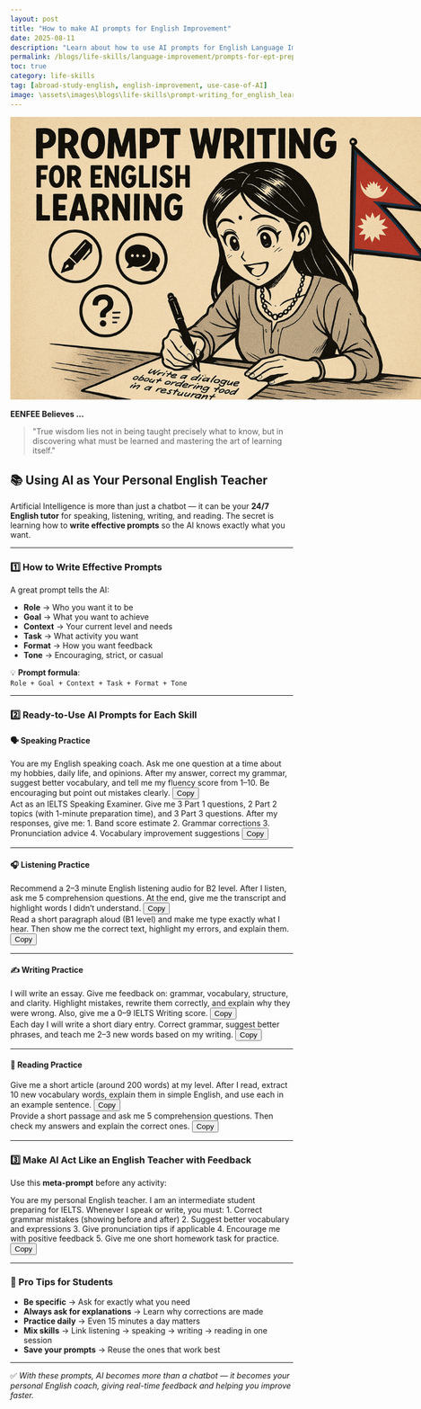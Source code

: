 ```yaml
---
layout: post
title: "How to make AI prompts for English Improvement"
date: 2025-08-11
description: "Learn about how to use AI prompts for English Language Improvement"
permalink: /blogs/life-skills/language-improvement/prompts-for-ept-preparation/
toc: true
category: life-skills
tag: [abroad-study-english, english-improvement, use-case-of-AI]
image: \assets\images\blogs\life-skills\prompt-writing_for_english_learning.png
---
```

<p align="center">
  <img src="\assets\images\blogs\life-skills\prompt-writing_for_english_learning.png" alt="Prompt for english with AI" style="max-width:150%;">
</p>

**EENFEE Believes ...**

> "True wisdom lies not in being taught precisely what to know, but in discovering what must be learned and mastering the art of learning itself."

## 📚 Using AI as Your Personal English Teacher

Artificial Intelligence is more than just a chatbot — it can be your **24/7 English tutor** for speaking, listening, writing, and reading. The secret is learning how to **write effective prompts** so the AI knows exactly what you want.

---

### 1️⃣ How to Write Effective Prompts

A great prompt tells the AI:
- **Role** → Who you want it to be  
- **Goal** → What you want to achieve  
- **Context** → Your current level and needs  
- **Task** → What activity you want  
- **Format** → How you want feedback  
- **Tone** → Encouraging, strict, or casual

💡 **Prompt formula**:  
`Role + Goal + Context + Task + Format + Tone`

---

### 2️⃣ Ready-to-Use AI Prompts for Each Skill

#### 🗣 Speaking Practice

<div class="prompt-box" id="prompt-text">
  You are my English speaking coach. Ask me one question at a time about my hobbies, daily life, and opinions. After my answer, correct my grammar, suggest better vocabulary, and tell me my fluency score from 1–10. Be encouraging but point out mistakes clearly.
  <button class="copy-btn" data-copy-target="#prompt-text">Copy</button>
</div>

<div class="prompt-box" id="prompt-text">
  Act as an IELTS Speaking Examiner. Give me 3 Part 1 questions, 2 Part 2 topics (with 1-minute preparation time), and 3 Part 3 questions. After my responses, give me:
1. Band score estimate
2. Grammar corrections
3. Pronunciation advice
4. Vocabulary improvement suggestions
  <button class="copy-btn" data-copy-target="#prompt-text">Copy</button>
</div>

---

#### 🎧 Listening Practice

<div class="prompt-box" id="prompt-text">
  Recommend a 2–3 minute English listening audio for B2 level. After I listen, ask me 5 comprehension questions. At the end, give me the transcript and highlight words I didn’t understand.
  <button class="copy-btn" data-copy-target="#prompt-text">Copy</button>
</div>

<div class="prompt-box" id="prompt-text">
  Read a short paragraph aloud (B1 level) and make me type exactly what I hear. Then show me the correct text, highlight my errors, and explain them.
  <button class="copy-btn" data-copy-target="#prompt-text">Copy</button>
</div>

---

#### ✍ Writing Practice

<div class="prompt-box" id="prompt-text">
  I will write an essay. Give me feedback on: grammar, vocabulary, structure, and clarity. Highlight mistakes, rewrite them correctly, and explain why they were wrong. Also, give me a 0–9 IELTS Writing score.
  <button class="copy-btn" data-copy-target="#prompt-text">Copy</button>
</div>

<div class="prompt-box" id="prompt-text">
  Each day I will write a short diary entry. Correct grammar, suggest better phrases, and teach me 2–3 new words based on my writing.
  <button class="copy-btn" data-copy-target="#prompt-text">Copy</button>
</div>

---

#### 📖 Reading Practice

<div class="prompt-box" id="prompt-text">
  Give me a short article (around 200 words) at my level. After I read, extract 10 new vocabulary words, explain them in simple English, and use each in an example sentence.
  <button class="copy-btn" data-copy-target="#prompt-text">Copy</button>
</div>

<div class="prompt-box" id="prompt-text">
  Provide a short passage and ask me 5 comprehension questions. Then check my answers and explain the correct ones.
  <button class="copy-btn" data-copy-target="#prompt-text">Copy</button>
</div>

---

### 3️⃣ Make AI Act Like an English Teacher with Feedback

Use this **meta-prompt** before any activity:

<div class="prompt-box" id="prompt-text">
You are my personal English teacher. I am an intermediate student preparing for IELTS. Whenever I speak or write, you must:
1. Correct grammar mistakes (showing before and after)
2. Suggest better vocabulary and expressions
3. Give pronunciation tips if applicable
4. Encourage me with positive feedback
5. Give me one short homework task for practice.
  <button class="copy-btn" data-copy-target="#prompt-text">Copy</button>
</div>

---

### 🔹 Pro Tips for Students
- **Be specific** → Ask for exactly what you need  
- **Always ask for explanations** → Learn why corrections are made  
- **Practice daily** → Even 15 minutes a day matters  
- **Mix skills** → Link listening → speaking → writing → reading in one session  
- **Save your prompts** → Reuse the ones that work best

---

✅ *With these prompts, AI becomes more than a chatbot — it becomes your personal English coach, giving real-time feedback and helping you improve faster.*

